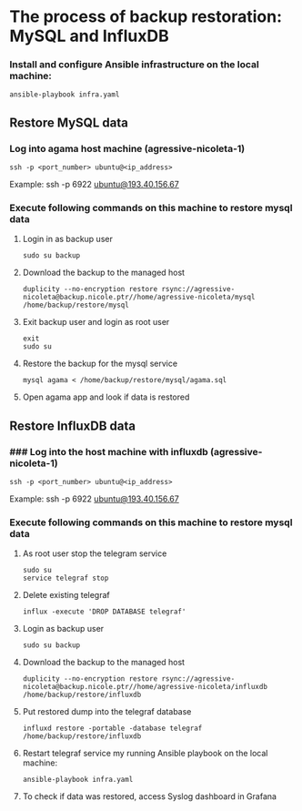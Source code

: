 # The process of backup restoration: MySQL and InfluxDB

### Install and configure Ansible infrastructure on the local machine:

    ansible-playbook infra.yaml

## Restore MySQL data

### Log into agama host machine (agressive-nicoleta-1)

    ssh -p <port_number> ubuntu@<ip_address>

Example: ssh -p 6922 ubuntu@193.40.156.67

### Execute following commands on this machine to restore mysql data

1.  Login in as backup user

        sudo su backup

2.  Download the backup to the managed host

        duplicity --no-encryption restore rsync://agressive-nicoleta@backup.nicole.ptr//home/agressive-nicoleta/mysql /home/backup/restore/mysql

3.  Exit backup user and login as root user

        exit
        sudo su

4.  Restore the backup for the mysql service

        mysql agama < /home/backup/restore/mysql/agama.sql

5.  Open agama app and look if data is restored

## Restore InfluxDB data

### ### Log into the host machine with influxdb (agressive-nicoleta-1)

    ssh -p <port_number> ubuntu@<ip_address>

Example: ssh -p 6922 ubuntu@193.40.156.67

### Execute following commands on this machine to restore mysql data

1.  As root user stop the telegram service

        sudo su
        service telegraf stop

2.  Delete existing telegraf

        influx -execute 'DROP DATABASE telegraf'

3.  Login as backup user

        sudo su backup

4.  Download the backup to the managed host

        duplicity --no-encryption restore rsync://agressive-nicoleta@backup.nicole.ptr//home/agressive-nicoleta/influxdb /home/backup/restore/influxdb

5.  Put restored dump into the telegraf database

        influxd restore -portable -database telegraf /home/backup/restore/influxdb

6.  Restart telegraf service my running Ansible playbook on the local machine:

        ansible-playbook infra.yaml

7.  To check if data was restored, access Syslog dashboard in Grafana

